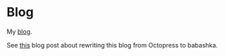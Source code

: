 # Blog

My [blog](https://blog.michielborkent.nl/).

See [this](https://blog.michielborkent.nl/migrating-octopress-to-babashka.html)
blog post about rewriting this blog from Octopress to babashka.
